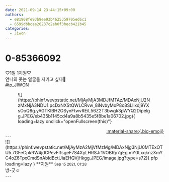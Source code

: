 ```yaml
---
date: 2021-09-14 23:44:15+09:00
authors:
  - e81908fe93b9ee93b4625359705ed6c1
  - 6599dbbcaa26237c2ab0f3becb421b45
categories:
  - Jiwon
---
```


# 0-85366092

<div class="post-container" markdown="1">
<div class="content-container md-sidebar__scrollwrap" markdown="1">

♡1일 1지원♡<br>언니의 웃는 얼굴을 지키고 싶다🥰<br>\#to_JIWON
<figure markdown="1">
![](https://phinf.wevpstatic.net/MjAyMjA3MDJfMTAz/MDAxNjU2NzMxNjA3NDU1.pcDxNXStQWLCRvw_8iNvbyMoP8c8SLlixdj9YXsOoQ8g.yAGTKlBH2OSynFtwvREiL56Z2T3bwgk3pWYQ2Dipelgg.JPEG/eb435b1145cd4a9a8b5435e5f8be1a06702.jpg){ loading=lazy onclick="openFullscreen(this)"}
</figure>


</div>
</div>

<div style="text-align: right;" markdown="1">
<a href="https://weverse.io/fromis9/fanpost/0-85366092" style="text-align: right;">:material-share:{.big-emoji}</a>
</div>
---

<div class="comments-container md-sidebar__scrollwrap" markdown="1">
<div class="comment" markdown="1">
<div class='id-container' markdown="1">
![](https://phinf.wevpstatic.net/MjAyMzA2MjVfMzMg/MDAxNjg3NjU0MTExOTU5.7GFeCpkRW4jdCPevFi1sgeF7S4XyLHRSJr1VOBRp7gEg.mY0LxqknzXmYC4oZ6TpxCmdSnAbldBctUiaEHQVjHkgg.JPEG/image.jpg?type=s72){ pfp loading=lazy }
**<span class="artist">지원</span>** <small>Sep 15 2021, 01:28</small><br>
</div>
<div class='comment-body' markdown="1">
방-긋☺️
</div>
</div>
</div>
---
